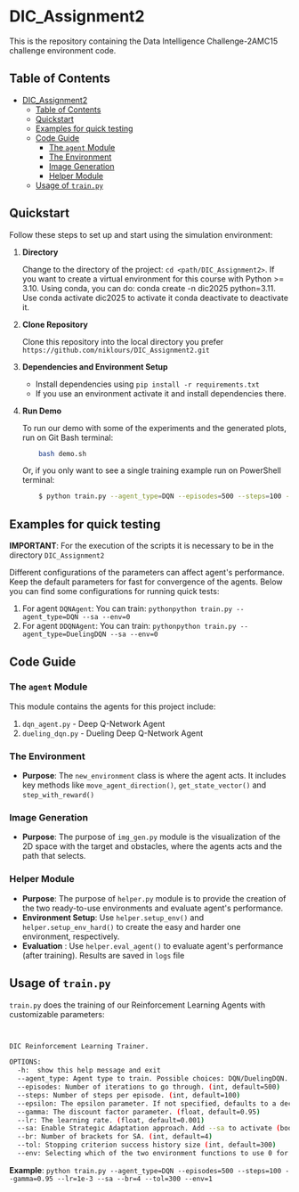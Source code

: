 # DIC_Assignment2

This is the repository containing the Data Intelligence Challenge-2AMC15 challenge environment code.

## Table of Contents
- [DIC\_Assignment2](#dic_assignment2)
  - [Table of Contents](#table-of-contents)
  - [Quickstart](#quickstart)
  - [Examples for quick testing](#examples-for-quick-testing)
  - [Code Guide](#code-guide)
    - [The `agent` Module](#the-agent-module)
    - [The Environment](#the-environment)
    - [Image Generation](#image-generation)
    - [Helper Module](#helper-module)
  - [Usage of `train.py`](#usage-of-trainpy)

## Quickstart
Follow these steps to set up and start using the simulation environment:

1. **Directory**
    
    Change to the directory of the project: ``cd <path/DIC_Assignment2>``. If you want to create a virtual environment for this course with Python >= 3.10. Using conda, you can do: conda create -n dic2025 python=3.11. Use conda activate dic2025 to activate it conda deactivate to deactivate it.
1. **Clone Repository**
    
    Clone this repository into the local directory you prefer ``https://github.com/niklours/DIC_Assignment2.git``
1. **Dependencies and Environment Setup**
    - Install dependencies using ``pip install -r requirements.txt``
    - If you use an environment activate it and install dependencies there.
2. **Run Demo**
      
      To run our demo with some of the experiments and the generated plots, run on Git Bash terminal:
    ```bash
        bash demo.sh
    ```
      Or, if you only want to see a single training example run on PowerShell terminal:
      ```bash 
          $ python train.py --agent_type=DQN --episodes=500 --steps=100 --gamma=0.95 --lr=1e-3 --sa --br=4 --tol=300 --env=1
      ```


## Examples for quick testing
**IMPORTANT**: For the execution of the scripts it is necessary to be in the directory
``DIC_Assignment2``

Different configurations of the parameters can affect agent's performance. Keep the default parameters for fast for convergence of the agents. Below you can find some configurations for running quick tests:

   1. For agent ``DQNAgent``: You can train: `pythonpython train.py --agent_type=DQN --sa --env=0`
   2. For agent ``DDQNAgent``: You can train: `pythonpython train.py --agent_type=DuelingDQN --sa --env=0`

## Code Guide

### The `agent` Module
This module contains the agents for this project include:
   1. `dqn_agent.py` - Deep Q-Network Agent
   2. `dueling_dqn.py` - Dueling Deep Q-Network Agent


### The Environment
- **Purpose**: The `new_environment` class is where the agent acts. It includes key methods like `move_agent_direction()`, `get_state_vector()` and `step_with_reward()`

### Image Generation
- **Purpose**: The purpose of `img_gen.py` module is the visualization of the 2D space with the target and obstacles, where the agents acts and the path that selects.

### Helper Module
- **Purpose**: The purpose of `helper.py` module is to provide the creation of the two ready-to-use environments and evaluate agent's performance.
- **Environment Setup**: Use `helper.setup_env()` and `helper.setup_env_hard()` to create the easy and harder one environment, respectively.
- **Evaluation** : Use `helper.eval_agent()` to evaluate agent's performance (after training). Results are saved in `logs` file

## Usage of `train.py`
`train.py` does the training of our Reinforcement Learning Agents with customizable parameters:


```bash


DIC Reinforcement Learning Trainer.

OPTIONS:
  -h:  show this help message and exit
  --agent_type: Agent type to train. Possible choices: DQN/DuelingDQN. (str, default="DQN")
  --episodes: Number of iterations to go through. (int, default=500)
  --steps: Number of steps per episode. (int, default=100)
  --epsilon: The epsilon parameter. If not specified, defaults to a decaying rate. (float, default=None)
  --gamma: The discount factor parameter. (float, default=0.95)
  --lr: The learning rate. (float, default=0.001)
  --sa: Enable Strategic Adaptation approach. Add --sa to activate (boolean, default=False)
  --br: Number of brackets for SA. (int, default=4)
  --tol: Stopping criterion success history size (int, default=300)
  --env: Selecting which of the two environment functions to use 0 for easy, 1 for hard."

```
**Example**: ```python train.py --agent_type=DQN --episodes=500 --steps=100 --gamma=0.95 --lr=1e-3 --sa --br=4 --tol=300 --env=1```

